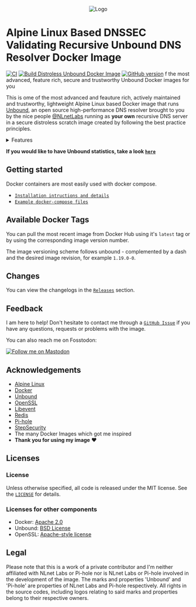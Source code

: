 <p align="center">
    <img src="https://repository-images.githubusercontent.com/440215882/b79c7ae3-c3d4-4a6a-a1d7-d27fa626754b" alt="Logo">
</p>

# Alpine Linux Based DNSSEC Validating Recursive Unbound DNS Resolver Docker Image

[![CI](https://img.shields.io/github/actions/workflow/status/madnuttah/unbound-docker/cd.yaml?branch=main&label=CD&style=flat-square)](https://github.com/madnuttah/unbound-docker/blob/main/.github/workflows/cd.yaml)
[![Build Distroless Unbound Docker Image](https://img.shields.io/github/actions/workflow/status/madnuttah/unbound-docker/build-unbound.yaml?branch=main&label=madnuttah/unbound%20build%20status&style=flat-square)](https://github.com/madnuttah/unbound-docker/blob/main/.github/workflows/build-unbound.yaml)
[![GitHub version](https://img.shields.io/github/v/release/madnuttah/unbound-docker?include_prereleases&style=flat-square)](https://github.com/madnuttah/unbound-docker/releases)
f the most advanced, feature rich, secure and trustworthy Unbound Docker images for you

This is ome of the most advanced and feauture rich, actively maintained and trustworthy, lightweight Alpine Linux based Docker image that runs [Unbound](https://unbound.net), an open source high-performance DNS resolver brought to you by the nice people [@NLnetLabs](https://github.com/NLnetLabs) running as **your own** recursive DNS server in a secure distroless scratch image created by following the best practice principles.

<details> 
    
  <summary>Features</summary><br>
    
| Feature                                  | Supported          |
| ---------------------------------------- | ------------------ |
| Minimalist distroless scratch image      | :white_check_mark: |
| Unprivileged user                        | :white_check_mark: |
| Libevent                                 | :white_check_mark: |
| DNSSEC                                   | :white_check_mark: |
| DNSCrypt                                 | :white_check_mark: |
| DNSTap                                   | :white_check_mark: |
| DNS64                                    | :white_check_mark: |
| Draft-0x20 (caps-for-id: yes)            | :white_check_mark: |    
| DNS over HTTPS                           | :white_check_mark: |
| DNS over TLS                             | :white_check_mark: |
| QName Minimization                       | :white_check_mark: |
| Auth. zones with local copy of root zone | :white_check_mark: |
| Aggressive use of DNSSEC-Validated Cache | :white_check_mark: |
| Response Policy Zones                    | :white_check_mark: |
| Redis                                    | :white_check_mark: |
| Python                                   | :x:                |
| EDNS Client Subnet                       | :x:                |
| Optional Healthcheck                     | :white_check_mark: |
| Optional Statistics                      | :white_check_mark: |

</details>

**If you would like to have Unbound statistics, take a look [`here`](https://github.com/madnuttah/unbound-docker-stats)**

## Getting started

Docker containers are most easily used with docker compose.

 - [`Installation intructions and details`](https://github.com/madnuttah/unbound-docker/blob/main/doc/DETAILS.md)
 - [`Example docker-compose files`](https://github.com/madnuttah/unbound-docker/tree/main/doc/examples)

## Available Docker Tags

You can pull the most recent image from Docker Hub using it's `latest` tag or by using the corresponding image version number. 

The image versioning scheme follows unbound - complemented by a dash and the desired image revision, for example `1.19.0-0`.
    
## Changes
    
You can view the changelogs in the [`Releases`](https://github.com/madnuttah/unbound-docker/releases) section.

## Feedback

I am here to help! Don't hesitate to contact me through a [`GitHub Issue`](https://github.com/madnuttah/unbound-docker/issues) if you have any questions, requests or problems with the image. 

You can also reach me on Fosstodon: 

[![Follow me on Mastodon](https://img.shields.io/mastodon/follow/107779375129112763?domain=https%3A%2F%2Ffosstodon.org%2F&style=social)](https://fosstodon.org/@madnuttah)

## Acknowledgements

- [Alpine Linux](https://www.alpinelinux.org/)
- [Docker](https://www.docker.com/)
- [Unbound](https://unbound.net/)
- [OpenSSL](https://www.openssl.org/)
- [Libevent](https://libevent.org/)
- [Redis](https://redis.io/)
- [Pi-hole](https://pi-hole.net/)
- [StepSecurity](https://www.stepsecurity.io/)
- The many Docker Images which got me inspired
- **Thank you for using my image** ❤️

## Licenses

### License

Unless otherwise specified, all code is released under the MIT license.
See the [`LICENSE`](https://github.com/madnuttah/unbound-docker/blob/main/LICENSE) for details.

### Licenses for other components

- Docker: [Apache 2.0](https://github.com/docker/docker/blob/master/LICENSE)
- Unbound: [BSD License](https://unbound.nlnetlabs.nl/svn/trunk/LICENSE)
- OpenSSL: [Apache-style license](https://www.openssl.org/source/license.html)

## Legal

Please note that this is a work of a private contributor and I'm neither affiliated with NLnet Labs or Pi-hole nor is NLnet Labs or Pi-hole involved in the development of the image. The marks and properties 'Unbound' and 'Pi-hole' are properties of NLnet Labs and Pi-hole respectively. All rights in the source codes, including logos relating to said marks and properties belong to their respective owners.
